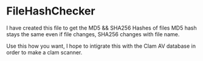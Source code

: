 # FileHashChecker
I have created this file to get the MD5 && SHA256 Hashes of files
MD5 hash stays the same even if file changes, SHA256 changes with file name.

Use this how you want, I hope to intigrate this with the Clam AV database in order to make a clam scanner.
